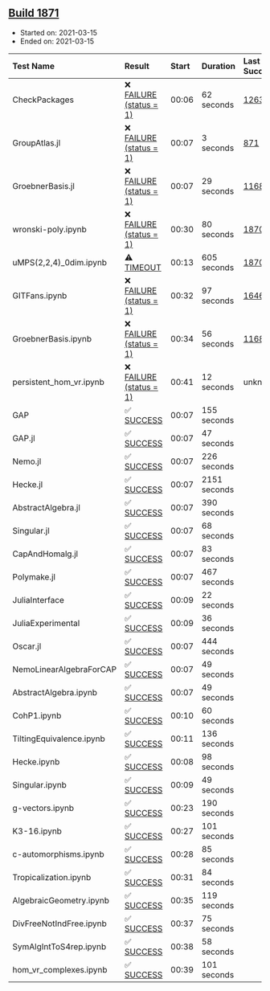 ## [Build 1871](https://oscarci.mathematik.uni-kl.de/job/oscar-stable/1871/)

* Started on: 2021-03-15
* Ended on: 2021-03-15

| Test Name    | Result | Start | Duration | Last Success | First Failure |
|:-------------|:-------|:------|:---------|:-------------|:--------------|
| CheckPackages | ❌ [FAILURE (status = 1)](https://oscarci.mathematik.uni-kl.de/job/oscar-stable/1871/artifact/logs/build-1871/CheckPackages.log) | 00:06 | 62 seconds | [1263](https://oscarci.mathematik.uni-kl.de/job/oscar-stable/1263/) | [1264](https://oscarci.mathematik.uni-kl.de/job/oscar-stable/1264/) |
| GroupAtlas.jl | ❌ [FAILURE (status = 1)](https://oscarci.mathematik.uni-kl.de/job/oscar-stable/1871/artifact/logs/build-1871/GroupAtlas.jl.log) | 00:07 | 3 seconds | [871](https://oscarci.mathematik.uni-kl.de/job/oscar-stable/871/) | [872](https://oscarci.mathematik.uni-kl.de/job/oscar-stable/872/) |
| GroebnerBasis.jl | ❌ [FAILURE (status = 1)](https://oscarci.mathematik.uni-kl.de/job/oscar-stable/1871/artifact/logs/build-1871/GroebnerBasis.jl.log) | 00:07 | 29 seconds | [1168](https://oscarci.mathematik.uni-kl.de/job/oscar-stable/1168/) | [1169](https://oscarci.mathematik.uni-kl.de/job/oscar-stable/1169/) |
| wronski-poly.ipynb | ❌ [FAILURE (status = 1)](https://oscarci.mathematik.uni-kl.de/job/oscar-stable/1871/artifact/logs/build-1871/wronski-poly.ipynb.log) | 00:30 | 80 seconds | [1870](https://oscarci.mathematik.uni-kl.de/job/oscar-stable/1870/) | [1871](https://oscarci.mathematik.uni-kl.de/job/oscar-stable/1871/) |
| uMPS(2,2,4)_0dim.ipynb | ⚠ [TIMEOUT](https://oscarci.mathematik.uni-kl.de/job/oscar-stable/1871/artifact/logs/build-1871/uMPS-2-2-4-_0dim.ipynb.log) | 00:13 | 605 seconds | [1870](https://oscarci.mathematik.uni-kl.de/job/oscar-stable/1870/) | [1871](https://oscarci.mathematik.uni-kl.de/job/oscar-stable/1871/) |
| GITFans.ipynb | ❌ [FAILURE (status = 1)](https://oscarci.mathematik.uni-kl.de/job/oscar-stable/1871/artifact/logs/build-1871/GITFans.ipynb.log) | 00:32 | 97 seconds | [1646](https://oscarci.mathematik.uni-kl.de/job/oscar-stable/1646/) | [1647](https://oscarci.mathematik.uni-kl.de/job/oscar-stable/1647/) |
| GroebnerBasis.ipynb | ❌ [FAILURE (status = 1)](https://oscarci.mathematik.uni-kl.de/job/oscar-stable/1871/artifact/logs/build-1871/GroebnerBasis.ipynb.log) | 00:34 | 56 seconds | [1168](https://oscarci.mathematik.uni-kl.de/job/oscar-stable/1168/) | [1169](https://oscarci.mathematik.uni-kl.de/job/oscar-stable/1169/) |
| persistent_hom_vr.ipynb | ❌ [FAILURE (status = 1)](https://oscarci.mathematik.uni-kl.de/job/oscar-stable/1871/artifact/logs/build-1871/persistent_hom_vr.ipynb.log) | 00:41 | 12 seconds | unknown | unknown |
| GAP | ✅ [SUCCESS](https://oscarci.mathematik.uni-kl.de/job/oscar-stable/1871/artifact/logs/build-1871/GAP.log) | 00:07 | 155 seconds |  |  |
| GAP.jl | ✅ [SUCCESS](https://oscarci.mathematik.uni-kl.de/job/oscar-stable/1871/artifact/logs/build-1871/GAP.jl.log) | 00:07 | 47 seconds |  |  |
| Nemo.jl | ✅ [SUCCESS](https://oscarci.mathematik.uni-kl.de/job/oscar-stable/1871/artifact/logs/build-1871/Nemo.jl.log) | 00:07 | 226 seconds |  |  |
| Hecke.jl | ✅ [SUCCESS](https://oscarci.mathematik.uni-kl.de/job/oscar-stable/1871/artifact/logs/build-1871/Hecke.jl.log) | 00:07 | 2151 seconds |  |  |
| AbstractAlgebra.jl | ✅ [SUCCESS](https://oscarci.mathematik.uni-kl.de/job/oscar-stable/1871/artifact/logs/build-1871/AbstractAlgebra.jl.log) | 00:07 | 390 seconds |  |  |
| Singular.jl | ✅ [SUCCESS](https://oscarci.mathematik.uni-kl.de/job/oscar-stable/1871/artifact/logs/build-1871/Singular.jl.log) | 00:07 | 68 seconds |  |  |
| CapAndHomalg.jl | ✅ [SUCCESS](https://oscarci.mathematik.uni-kl.de/job/oscar-stable/1871/artifact/logs/build-1871/CapAndHomalg.jl.log) | 00:07 | 83 seconds |  |  |
| Polymake.jl | ✅ [SUCCESS](https://oscarci.mathematik.uni-kl.de/job/oscar-stable/1871/artifact/logs/build-1871/Polymake.jl.log) | 00:07 | 467 seconds |  |  |
| JuliaInterface | ✅ [SUCCESS](https://oscarci.mathematik.uni-kl.de/job/oscar-stable/1871/artifact/logs/build-1871/JuliaInterface.log) | 00:09 | 22 seconds |  |  |
| JuliaExperimental | ✅ [SUCCESS](https://oscarci.mathematik.uni-kl.de/job/oscar-stable/1871/artifact/logs/build-1871/JuliaExperimental.log) | 00:09 | 36 seconds |  |  |
| Oscar.jl | ✅ [SUCCESS](https://oscarci.mathematik.uni-kl.de/job/oscar-stable/1871/artifact/logs/build-1871/Oscar.jl.log) | 00:07 | 444 seconds |  |  |
| NemoLinearAlgebraForCAP | ✅ [SUCCESS](https://oscarci.mathematik.uni-kl.de/job/oscar-stable/1871/artifact/logs/build-1871/NemoLinearAlgebraForCAP.log) | 00:07 | 49 seconds |  |  |
| AbstractAlgebra.ipynb | ✅ [SUCCESS](https://oscarci.mathematik.uni-kl.de/job/oscar-stable/1871/artifact/logs/build-1871/AbstractAlgebra.ipynb.log) | 00:07 | 49 seconds |  |  |
| CohP1.ipynb | ✅ [SUCCESS](https://oscarci.mathematik.uni-kl.de/job/oscar-stable/1871/artifact/logs/build-1871/CohP1.ipynb.log) | 00:10 | 60 seconds |  |  |
| TiltingEquivalence.ipynb | ✅ [SUCCESS](https://oscarci.mathematik.uni-kl.de/job/oscar-stable/1871/artifact/logs/build-1871/TiltingEquivalence.ipynb.log) | 00:11 | 136 seconds |  |  |
| Hecke.ipynb | ✅ [SUCCESS](https://oscarci.mathematik.uni-kl.de/job/oscar-stable/1871/artifact/logs/build-1871/Hecke.ipynb.log) | 00:08 | 98 seconds |  |  |
| Singular.ipynb | ✅ [SUCCESS](https://oscarci.mathematik.uni-kl.de/job/oscar-stable/1871/artifact/logs/build-1871/Singular.ipynb.log) | 00:09 | 49 seconds |  |  |
| g-vectors.ipynb | ✅ [SUCCESS](https://oscarci.mathematik.uni-kl.de/job/oscar-stable/1871/artifact/logs/build-1871/g-vectors.ipynb.log) | 00:23 | 190 seconds |  |  |
| K3-16.ipynb | ✅ [SUCCESS](https://oscarci.mathematik.uni-kl.de/job/oscar-stable/1871/artifact/logs/build-1871/K3-16.ipynb.log) | 00:27 | 101 seconds |  |  |
| c-automorphisms.ipynb | ✅ [SUCCESS](https://oscarci.mathematik.uni-kl.de/job/oscar-stable/1871/artifact/logs/build-1871/c-automorphisms.ipynb.log) | 00:28 | 85 seconds |  |  |
| Tropicalization.ipynb | ✅ [SUCCESS](https://oscarci.mathematik.uni-kl.de/job/oscar-stable/1871/artifact/logs/build-1871/Tropicalization.ipynb.log) | 00:31 | 84 seconds |  |  |
| AlgebraicGeometry.ipynb | ✅ [SUCCESS](https://oscarci.mathematik.uni-kl.de/job/oscar-stable/1871/artifact/logs/build-1871/AlgebraicGeometry.ipynb.log) | 00:35 | 119 seconds |  |  |
| DivFreeNotIndFree.ipynb | ✅ [SUCCESS](https://oscarci.mathematik.uni-kl.de/job/oscar-stable/1871/artifact/logs/build-1871/DivFreeNotIndFree.ipynb.log) | 00:37 | 75 seconds |  |  |
| SymAlgIntToS4rep.ipynb | ✅ [SUCCESS](https://oscarci.mathematik.uni-kl.de/job/oscar-stable/1871/artifact/logs/build-1871/SymAlgIntToS4rep.ipynb.log) | 00:38 | 58 seconds |  |  |
| hom_vr_complexes.ipynb | ✅ [SUCCESS](https://oscarci.mathematik.uni-kl.de/job/oscar-stable/1871/artifact/logs/build-1871/hom_vr_complexes.ipynb.log) | 00:39 | 101 seconds |  |  |
